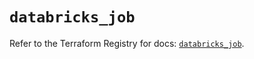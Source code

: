# `databricks_job`

Refer to the Terraform Registry for docs: [`databricks_job`](https://registry.terraform.io/providers/databricks/databricks/1.85.0/docs/resources/job).
